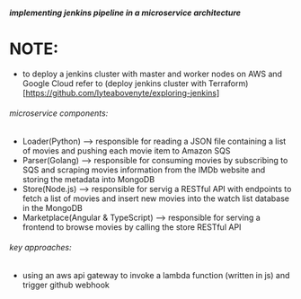 ##### implementing jenkins pipeline in a microservice architecture
# NOTE:
- to deploy a jenkins cluster with master and worker nodes on AWS and Google Cloud refer to (deploy jenkins cluster with Terraform)[https://github.com/lyteabovenyte/exploring-jenkins]

###### microservice components:
- Loader(Python) --> responsible for reading a JSON file containing a list of movies and pushing each movie item to Amazon SQS
- Parser(Golang) --> responsible for consuming movies by subscribing to SQS and scraping movies information from the IMDb website and storing the metadata into MongoDB
- Store(Node.js) --> responsible for servig a RESTful API with endpoints to fetch a list of movies and insert new movies into the watch list database in the MongoDB
- Marketplace(Angular & TypeScript) --> responsible for serving a frontend to browse movies by calling the store RESTful API

###### key approaches:
- using an aws api gateway to invoke a lambda function (written in js) and trigger github webhook
